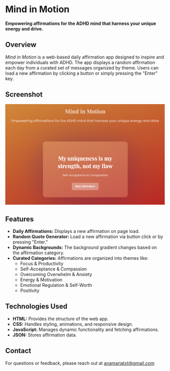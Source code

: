 # Mind in Motion

**Empowering affirmations for the ADHD mind that harness your unique energy and drive.**

## Overview

*Mind in Motion* is a web-based daily affirmation app designed to inspire and empower individuals with ADHD. The app displays a random affirmation each day from a curated set of messages organized by theme. Users can load a new affirmation by clicking a button or simply pressing the "Enter" key.

## Screenshot  
![App Screenshot](assets/images/mind-in-motion-web-app.png)

## Features

- **Daily Affirmations:** Displays a new affirmation on page load.
- **Random Quote Generator:** Load a new affirmation via button click or by pressing "Enter."
- **Dynamic Backgrounds:** The background gradient changes based on the affirmation category.
- **Curated Categories:** Affirmations are organized into themes like:
  - Focus & Productivity
  - Self-Acceptance & Compassion
  - Overcoming Overwhelm & Anxiety
  - Energy & Motivation
  - Emotional Regulation & Self-Worth
  - Positivity

## Technologies Used

- **HTML:** Provides the structure of the web app.
- **CSS:** Handles styling, animations, and responsive design.
- **JavaScript:** Manages dynamic functionality and fetching affirmations.
- **JSON:** Stores affirmation data.

## Contact

For questions or feedback, please reach out at anamariatxt@gmail.com

